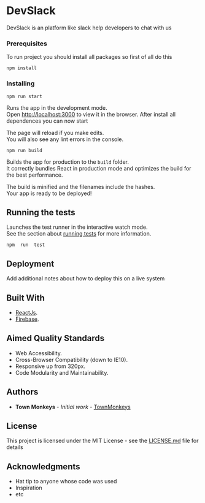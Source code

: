 # DevSlack

DevSlack is an platform like slack help developers  to chat with us

 

### Prerequisites

To run project you should install all packages so first of all do this 

```
npm install
```

### Installing
```
npm run start
```

Runs the app in the development mode.<br>
Open [http://localhost:3000](http://localhost:3000) to view it in the browser.
After install all dependences you can now start

The page will reload if you make edits.<br>
You will also see any lint errors in the console.


```
npm run build
```

Builds the app for production to the `build` folder.<br>
It correctly bundles React in production mode and optimizes the build for the best performance.

The build is minified and the filenames include the hashes.<br>
Your app is ready to be deployed!



## Running the tests
Launches the test runner in the interactive watch mode.<br>
See the section about [running tests](#running-tests) for more information.

```
npm  run  test
```


## Deployment

Add additional notes about how to deploy this on a live system

## Built With

* [ReactJs](https://reactjs.org/).
* [Firebase](https://firebase.google.com/).


## Aimed Quality Standards
- Web Accessibility.
- Cross-Browser Compatibility (down to IE10).
- Responsive up from 320px.
- Code Modularity and Maintainability.


## Authors

* **Town Monkeys** - *Initial work* - [TownMonkeys](http://github.com/TownMonkeys)

## License

This project is licensed under the MIT License - see the [LICENSE.md](LICENSE.md) file for details

## Acknowledgments

* Hat tip to anyone whose code was used
* Inspiration
* etc

